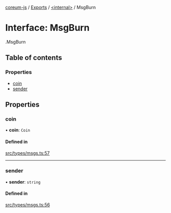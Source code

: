 [coreum-js](../README.md) / [Exports](../modules.md) / [<internal\>](../modules/internal_.md) / MsgBurn

# Interface: MsgBurn

[<internal>](../modules/internal_.md).MsgBurn

## Table of contents

### Properties

- [coin](internal_.MsgBurn.md#coin)
- [sender](internal_.MsgBurn.md#sender)

## Properties

### coin

• **coin**: `Coin`

#### Defined in

[src/types/msgs.ts:57](https://github.com/PulsaraIO/coreum-js/blob/37352c6/src/types/msgs.ts#L57)

___

### sender

• **sender**: `string`

#### Defined in

[src/types/msgs.ts:56](https://github.com/PulsaraIO/coreum-js/blob/37352c6/src/types/msgs.ts#L56)

